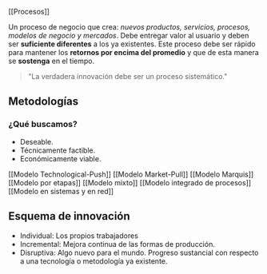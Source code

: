 [[Procesos]]

Un proceso de negocio que crea: *nuevos productos, servicios, procesos, modelos de negocio y mercados*. Debe entregar valor al usuario y deben ser **suficiente diferentes** a los ya existentes. Este proceso debe ser rápido para mantener los **retornos por encima del promedio** y que de esta manera se **sostenga** en el tiempo.
> "La verdadera innovación debe ser un proceso sistemático."

## Metodologías
### ¿Qué buscamos?
- Deseable.
- Técnicamente factible.
- Económicamente viable.

[[Modelo Technological-Push]]
[[Modelo Market-Pull]]
[[Modelo Marquis]]
[[Modelo por etapas]]
[[Modelo mixto]]
[[Modelo integrado de procesos]]
[[Modelo en sistemas y en red]]
## Esquema de innovación
- Individual: Los propios trabajadores
- Incremental: Mejora continua de las formas de producción.
- Disruptiva: Algo nuevo para el mundo. Progreso sustancial con respecto a una tecnología o metodología ya existente.